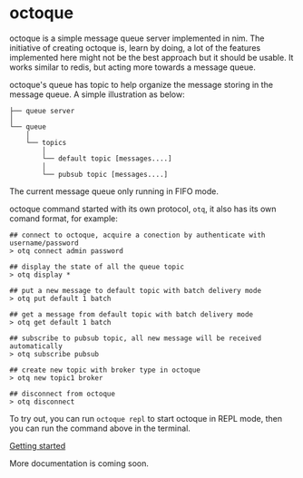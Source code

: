 # octoque
octoque is a simple message queue server implemented in nim. The initiative of creating octoque is, learn by doing, a lot of the features implemented here might not be the best approach but it should be usable. It works similar to redis, but acting more towards a message queue.

octoque's queue has topic to help organize the message storing in the message queue. A simple illustration as below:

```shell
├── queue server                                                                 
│   
└── queue
    │   
    └── topics
        │
        └── default topic [messages....]
        │
        └── pubsub topic [messages....]
```
The current message queue only running in FIFO mode.

octoque command started with its own protocol, `otq`, it also has its own comand format, for example:

```shell
## connect to octoque, acquire a conection by authenticate with username/password
> otq connect admin password

## display the state of all the queue topic
> otq display *

## put a new message to default topic with batch delivery mode
> otq put default 1 batch

## get a message from default topic with batch delivery mode
> otq get default 1 batch

## subscribe to pubsub topic, all new message will be received automatically
> otq subscribe pubsub

## create new topic with broker type in octoque
> otq new topic1 broker

## disconnect from octoque
> otq disconnect
```

To try out, you can run `octoque repl` to start octoque in REPL mode, then you can run the command above in the terminal.

[Getting started](./doc/getting-started)

More documentation is coming soon.
